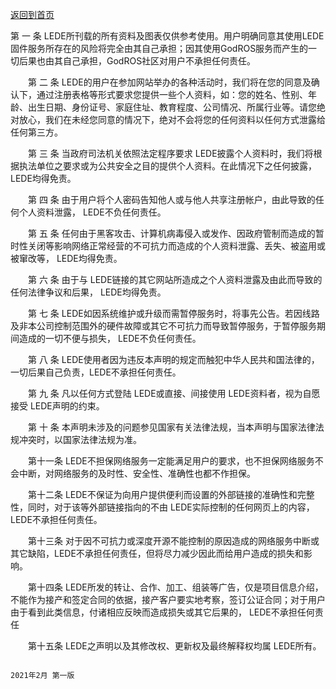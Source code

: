 [返回到首页](http://www.lede-project.com/)   

第 一 条 LEDE所刊载的所有资料及图表仅供参考使用。用户明确同意其使用LEDE固件服务所存在的风险将完全由其自己承担；因其使用GodROS服务而产生的一切后果也由其自己承担，GodROS社区对用户不承担任何责任。

　　第 二 条  LEDE的用户在参加网站举办的各种活动时，我们将在您的同意及确认下，通过注册表格等形式要求您提供一些个人资料，如：您的姓名、性别、年龄、出生日期、身份证号、家庭住址、教育程度、公司情况、所属行业等。请您绝对放心，我们在未经您同意的情况下，绝对不会将您的任何资料以任何方式泄露给任何第三方。

　　第 三 条 当政府司法机关依照法定程序要求 LEDE披露个人资料时，我们将根据执法单位之要求或为公共安全之目的提供个人资料。在此情况下之任何披露， LEDE均得免责。

　　第 四 条 由于用户将个人密码告知他人或与他人共享注册帐户，由此导致的任何个人资料泄露， LEDE不负任何责任。

　　第 五 条 任何由于黑客攻击、计算机病毒侵入或发作、因政府管制而造成的暂时性关闭等影响网络正常经营的不可抗力而造成的个人资料泄露、丢失、被盗用或被窜改等， LEDE均得免责。

　　第 六 条 由于与 LEDE链接的其它网站所造成之个人资料泄露及由此而导致的任何法律争议和后果， LEDE均得免责。

　　第 七 条  LEDE如因系统维护或升级而需暂停服务时，将事先公告。若因线路及非本公司控制范围外的硬件故障或其它不可抗力而导致暂停服务，于暂停服务期间造成的一切不便与损失， LEDE不负任何责任。

　　第 八 条  LEDE使用者因为违反本声明的规定而触犯中华人民共和国法律的，一切后果自己负责，LEDE不承担任何责任。

　　第 九 条 凡以任何方式登陆 LEDE或直接、间接使用 LEDE资料者，视为自愿接受 LEDE声明的约束。

　　第 十 条 本声明未涉及的问题参见国家有关法律法规，当本声明与国家法律法规冲突时，以国家法律法规为准。

　　第十一条  LEDE不担保网络服务一定能满足用户的要求，也不担保网络服务不会中断，对网络服务的及时性、安全性、准确性也都不作担保。

　　第十二条  LEDE不保证为向用户提供便利而设置的外部链接的准确性和完整性，同时，对于该等外部链接指向的不由 LEDE实际控制的任何网页上的内容， LEDE不承担任何责任。

　　第十三条 对于因不可抗力或深度开源不能控制的原因造成的网络服务中断或其它缺陷，LEDE不承担任何责任，但将尽力减少因此而给用户造成的损失和影响。

　　第十四条  LEDE所发的转让、合作、加工、组装等广告，仅是项目信息介绍，不能作为接产和签定合同的依据，接产客户要实地考察，签订公证合同；对于用户由于看到此类信息，付诸相应反映而造成损失或其它后果的， LEDE不承担任何责任

　　第十五条  LEDE之声明以及其修改权、更新权及最终解释权均属 LEDE所有。

                                                                                                                                                   2021年2月 第一版

